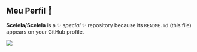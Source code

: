 ## Meu Perfil 🌸

**Scelela/Scelela** is a ✨ _special_ ✨ repository because its `README.md` (this file) appears on your GitHub profile.

![](https://media1.tenor.com/m/lmtvqFxJ4Y8AAAAd/te-amo.gif
)
